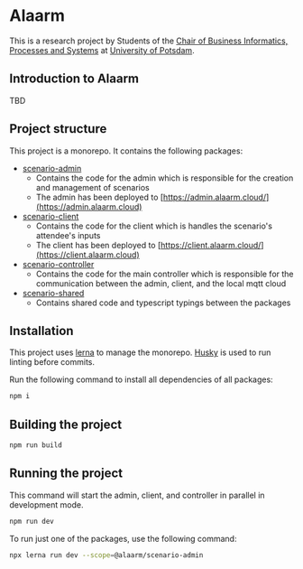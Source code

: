 # Alaarm

This is a research project by Students of the [Chair of Business Informatics, Processes and Systems](https://lswi.de/)
 at [University of Potsdam](https://uni-potsdam.de). 

## Introduction to Alaarm

TBD

## Project structure

This project is a monorepo. It contains the following packages:
- [scenario-admin](./packages/scenario-admin/README.md)
  - Contains the code for the admin which is responsible for the creation and management of scenarios
  - The admin has been deployed to [https://admin.alaarm.cloud/](https://admin.alaarm.cloud)
- [scenario-client](./packages/scenario-client/README.md)
  - Contains the code for the client which is handles the scenario's attendee's inputs 
  - The client has been deployed to [https://client.alaarm.cloud/](https://client.alaarm.cloud)
- [scenario-controller](./packages/scenario-controller/README.md)
  - Contains the code for the main controller which is responsible for the communication between the admin, client, and the local mqtt cloud 
- [scenario-shared](./packages/scenario-shared/README.md)
  - Contains shared code and typescript typings between the packages 

## Installation 
This project uses [lerna](https://lerna.js.org/) to manage the monorepo.
[Husky](https://typicode.github.io/husky/#/) is used to run linting before commits.

Run the following command to install all dependencies of all packages:
```bash
npm i
```

## Building the project

```bash
npm run build
```

## Running the project

This command will start the admin, client, and controller in parallel in development mode.
```bash
npm run dev
```

To run just one of the packages, use the following command:
```bash
npx lerna run dev --scope=@alaarm/scenario-admin
```

